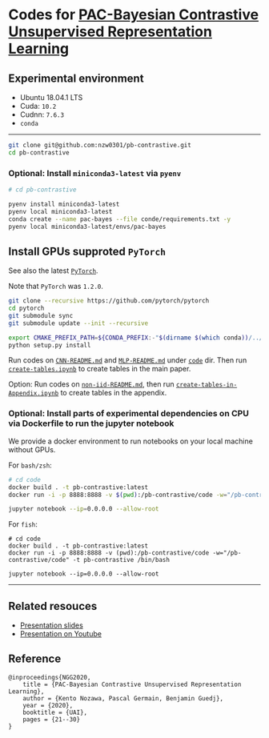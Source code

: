 # Codes for [PAC-Bayesian Contrastive Unsupervised Representation Learning](https://arxiv.org/abs/1910.04464)

## Experimental environment

- Ubuntu 18.04.1 LTS
- Cuda: `10.2`
- Cudnn: `7.6.3`
- `conda`

---

```bash
git clone git@github.com:nzw0301/pb-contrastive.git
cd pb-contrastive
```

### Optional: Install `miniconda3-latest` via `pyenv`

```bash
# cd pb-contrastive

pyenv install miniconda3-latest
pyenv local miniconda3-latest
conda create --name pac-bayes --file conde/requirements.txt -y
pyenv local miniconda3-latest/envs/pac-bayes
```

## Install GPUs supproted `PyTorch`

See also the latest [`PyTorch`](https://github.com/pytorch/pytorch#from-source).

Note that `PyTorch` was `1.2.0`.

```bash
git clone --recursive https://github.com/pytorch/pytorch
cd pytorch
git submodule sync
git submodule update --init --recursive

export CMAKE_PREFIX_PATH=${CONDA_PREFIX:-"$(dirname $(which conda))/../"}
python setup.py install
```

Run codes on [`CNN-README.md`](./code/CNN-README.md) and [`MLP-README.md`](./code/MLP-README.md) under [`code`](./code) dir.
Then run [`create-tables.ipynb`](./code/create-tables.ipynb) to create tables in the main paper.

Option:
Run codes on [`non-iid-README.md`](code/non-iid-README.md), then run [`create-tables-in-Appendix.ipynb`](./code/create-tables-in-Appendix.ipynb) to create tables in the appendix.

### Optional: Install parts of experimental dependencies on CPU via Dockerfile to run the jupyter notebook

We provide a docker environment to run notebooks on your local machine without GPUs.

For `bash/zsh`:

```bash
# cd code
docker build . -t pb-contrastive:latest
docker run -i -p 8888:8888 -v $(pwd):/pb-contrastive/code -w="/pb-contrastive/code" -t pb-contrastive /bin/bash

jupyter notebook --ip=0.0.0.0 --allow-root
```

For `fish`:

```fish
# cd code
docker build . -t pb-contrastive:latest
docker run -i -p 8888:8888 -v (pwd):/pb-contrastive/code -w="/pb-contrastive/code" -t pb-contrastive /bin/bash

jupyter notebook --ip=0.0.0.0 --allow-root
```

---

## Related resouces

- [Presentation slides](https://nzw0301.github.io/assets/pdf/uai2020.pdf)
- [Presentation on Youtube](https://www.youtube.com/watch?v=s-PrWBoakw0)

## Reference

```
@inproceedings{NGG2020,
    title = {PAC-Bayesian Contrastive Unsupervised Representation Learning},
    author = {Kento Nozawa, Pascal Germain, Benjamin Guedj},
    year = {2020},
    booktitle = {UAI},
    pages = {21--30}
}
```
